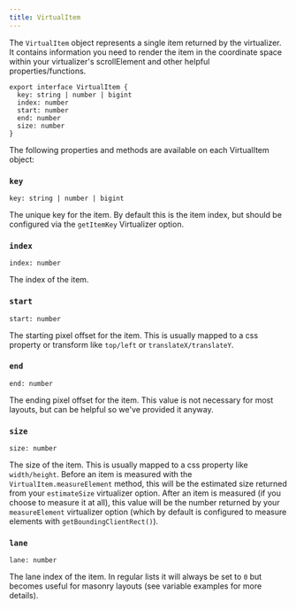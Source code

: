 ```yaml
---
title: VirtualItem
---
```


The `VirtualItem` object represents a single item returned by the virtualizer. It contains information you need to render the item in the coordinate space within your virtualizer's scrollElement and other helpful properties/functions.

```tsx
export interface VirtualItem {
  key: string | number | bigint
  index: number
  start: number
  end: number
  size: number
}
```

The following properties and methods are available on each VirtualItem object:

### `key`

```tsx
key: string | number | bigint
```

The unique key for the item. By default this is the item index, but should be configured via the `getItemKey` Virtualizer option.

### `index`

```tsx
index: number
```

The index of the item.

### `start`

```tsx
start: number
```

The starting pixel offset for the item. This is usually mapped to a css property or transform like `top/left` or `translateX/translateY`.

### `end`

```tsx
end: number
```

The ending pixel offset for the item. This value is not necessary for most layouts, but can be helpful so we've provided it anyway.

### `size`

```tsx
size: number
```

The size of the item. This is usually mapped to a css property like `width/height`. Before an item is measured with the `VirtualItem.measureElement` method, this will be the estimated size returned from your `estimateSize` virtualizer option. After an item is measured (if you choose to measure it at all), this value will be the number returned by your `measureElement` virtualizer option (which by default is configured to measure elements with `getBoundingClientRect()`).

### `lane`

```tsx
lane: number
```

The lane index of the item. In regular lists it will always be set to `0` but becomes useful for masonry layouts (see variable examples for more details).
